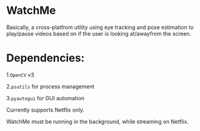 # WatchMe
Basically, a cross-platfrom utility using eye tracking and pose estimation to play/pause videos based on if the user is looking at/awayfrom the screen.

# Dependencies:

1.`OpenCV` v3

2.`psutils` for process management

3.`pyautogui` for GUI automation

Currently supports Netflix only. </br>

WatchMe must be running in the background, while streaming on Netflix.
